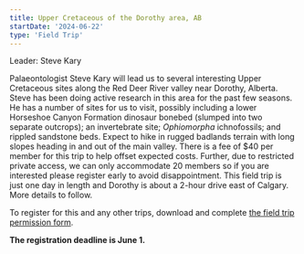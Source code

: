 ```yaml
---
title: Upper Cretaceous of the Dorothy area, AB
startDate: '2024-06-22'
type: 'Field Trip'
---
```


Leader: Steve Kary

Palaeontologist Steve Kary will lead us to several interesting Upper Cretaceous sites along the Red Deer River valley near Dorothy, Alberta. Steve has been doing active research in this area for the past few seasons. He has a number of sites for us to visit, possibly including a lower Horseshoe Canyon Formation dinosaur bonebed (slumped into two separate outcrops); an invertebrate site; _Ophiomorpha_ ichnofossils; and rippled sandstone beds. Expect to hike in rugged badlands terrain with long slopes heading in and out of the main valley. There is a fee of $40 per member for this trip to help offset expected costs. Further, due to restricted private access, we can only accommodate 20 members so if you are interested please register early to avoid disappointment. This field trip is just one day in length and Dorothy is about a 2-hour drive east of Calgary. More details to follow.

To register for this and any other trips, download and complete [the field trip permission form](/events/2024FieldTrips/2024%20FT%20registration.pdf).

**The registration deadline is June 1.**
